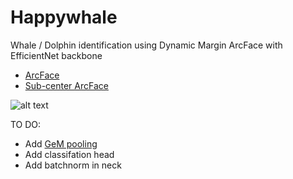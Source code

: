 # Happywhale

Whale / Dolphin identification using Dynamic Margin ArcFace with EfficientNet backbone

- [ArcFace](https://arxiv.org/abs/1801.07698)
- [Sub-center ArcFace](https://www.ecva.net/papers/eccv_2020/papers_ECCV/papers/123560715.pdf)


![alt text](https://storage.googleapis.com/kaggle-media/competitions/Happywhale/AU%20Kaggle%20Competition%20Description%20Image-03.jpg)

TO DO:

- Add [GeM pooling](https://amaarora.github.io/2020/08/30/gempool.html)
- Add classifation head
- Add batchnorm in neck
